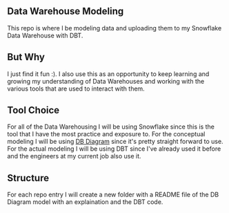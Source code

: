## Data Warehouse Modeling
This repo is where I be modeling data and uploading them to my Snowflake Data Warehouse with DBT.

## But Why
I just find it fun :). I also use this as an opportunity to keep learning and growing my understanding of Data Warehouses and working with the various tools that are used to interact with them.

## Tool Choice
For all of the Data Warehousing I will be using Snowflake since this is the tool that I have the most practice and exposure to. For the conceptual modeling I will be using <a href="https://dbdiagram.io/home">DB Diagram</a> since it's pretty straight forward to use. For the actual modeling I will be using DBT since I've already used it before and the engineers at my current job also use it.

## Structure
For each repo entry I will create a new folder with a README file of the DB Diagram model with an explaination and the DBT code.  

